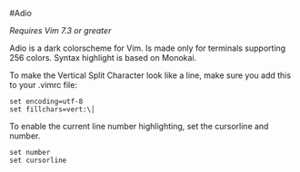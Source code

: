 #Adio

*Requires Vim 7.3 or greater*

Adio is a dark colorscheme for Vim. Is made only for terminals supporting 256 colors. Syntax highlight is based on Monokai.

To make the Vertical Split Character look like a line, make sure you add this to your .vimrc file:

    set encoding=utf-8
    set fillchars=vert:\│


To enable the current line number highlighting, set the cursorline and number.

	set number
	set cursorline
